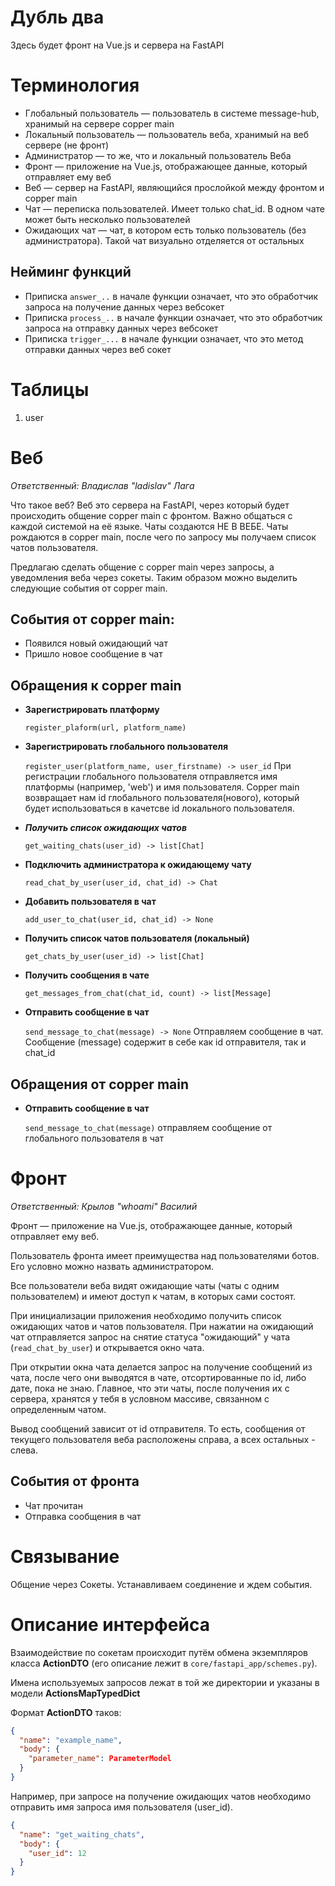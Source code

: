 # Дубль два
Здесь будет фронт на Vue.js и сервера на FastAPI
# Терминология
- Глобальный пользователь — пользователь в системе message-hub, хранимый на сервере copper main
- Локальный пользователь — пользователь веба, хранимый на веб сервере (не фронт)
- Администратор — то же, что и локальный пользователь Веба
- Фронт — приложение на Vue.js, отображающее данные, который отправляет ему веб
- Веб — сервер на FastAPI, являющийся прослойкой между фронтом и copper main
- Чат — переписка пользователей. Имеет только chat_id. В одном чате может быть несколько пользователей
- Ожидающих чат — чат, в котором есть только пользователь (без администратора). Такой чат визуально отделяется от остальных
## Нейминг функций
- Приписка `answer_..` в начале функции означает, что это обработчик запроса на получение данных через вебсокет 
- Приписка `process_..` в начале функции означает, что это обработчик запроса на отправку данных через вебсокет
- Приписка `trigger_...` в начале функции означает, что это метод отправки данных через веб сокет

# Таблицы
1. user
# Веб
_Ответственный: Владислав "ladislav" Лага_

Что такое веб? Веб это сервера на FastAPI, через который будет происходить общение copper main с фронтом. Важно общаться с каждой системой на её языке.
Чаты создаются НЕ В ВЕБЕ. Чаты рождаются в copper main, после чего по запросу мы получаем список чатов пользователя.

Предлагаю сделать общение с copper main через запросы,
а уведомления веба через сокеты. Таким образом 
можно выделить следующие события от copper main.
## События от copper main:
* Появился новый ожидающий чат
* Пришло новое сообщение в чат
## Обращения к copper main
- **Зарегистрировать платформу**
    
    `register_plaform(url, platform_name)`
- **Зарегистрировать глобального пользователя**

    `register_user(platform_name, user_firstname) -> user_id` 
    При регистрации глобального пользователя отправляется имя платформы (например, 'web') и имя пользователя.
    Copper main возвращает нам id глобального пользователя(нового), который будет использоваться в качетсве id локального пользователя.
- ***Получить список ожидающих чатов***

    `get_waiting_chats(user_id) -> list[Chat]`
- **Подключить администратора к ожидающему чату**

    `read_chat_by_user(user_id, chat_id) -> Chat`
- **Добавить пользователя в чат**

    `add_user_to_chat(user_id, chat_id) -> None`
- **Получить список чатов пользователя (локальный)**

    `get_chats_by_user(user_id) -> list[Chat]`
- **Получить сообщения в чате**

    `get_messages_from_chat(chat_id, count) -> list[Message]`
- **Отправить сообщение в чат**

    `send_message_to_chat(message) -> None` Отправляем сообщение в чат. Сообщение (message) содержит в себе как id отправителя, так и chat_id
## Обращения от copper main
* **Отправить сообщение в чат**

  `send_message_to_chat(message)` отправляем сообщение от глобального пользователя в чат

# Фронт
_Ответственный: Крылов "whoami" Василий_

Фронт — приложение на Vue.js, отображающее данные, который отправляет ему веб.

Пользователь фронта имеет преимущества над пользователями
ботов. Его условно можно назвать администратором.

Все пользователи веба видят ожидающие чаты (чаты с одним пользователем)
и имеют доступ к чатам, в которых сами состоят.

При инициализации приложения необходимо получить список ожидающих
чатов и чатов пользователя.
При нажатии на ожидающий чат отправляется запрос на
снятие статуса "ожидающий" у чата (`read_chat_by_user`) и открывается окно
чата.

При открытии окна чата делается запрос на получение сообщений
из чата, после чего они выводятся в чате, отсортированные по
id, либо дате, пока не знаю.
Главное, что эти чаты, после получения их с сервера, хранятся у тебя
в условном массиве, связанном с определенным чатом.

Вывод сообщений зависит от id отправителя. То есть, сообщения
от текущего пользователя веба расположены справа, а всех остальных - слева.

## События от фронта
* Чат прочитан
* Отправка сообщения в чат
# Связывание
Общение через Сокеты. Устанавливаем соединение и ждем события.
# Описание интерфейса
Взаимодействие по сокетам происходит путём обмена экземпляров класса
**ActionDTO** (его описание лежит в `core/fastapi_app/schemes.py`).

Имена используемых запросов лежат в той же директории и указаны в
модели **ActionsMapTypedDict**

Формат **ActionDTO** таков:

```json
{
  "name": "example_name",
  "body": {
    "parameter_name": ParameterModel
  }
}
```
Например, при запросе на получение ожидающих чатов
необходимо отправить имя запроса имя пользователя (user_id).
```json
{
  "name": "get_waiting_chats",
  "body": {
    "user_id": 12
  }
}
```
